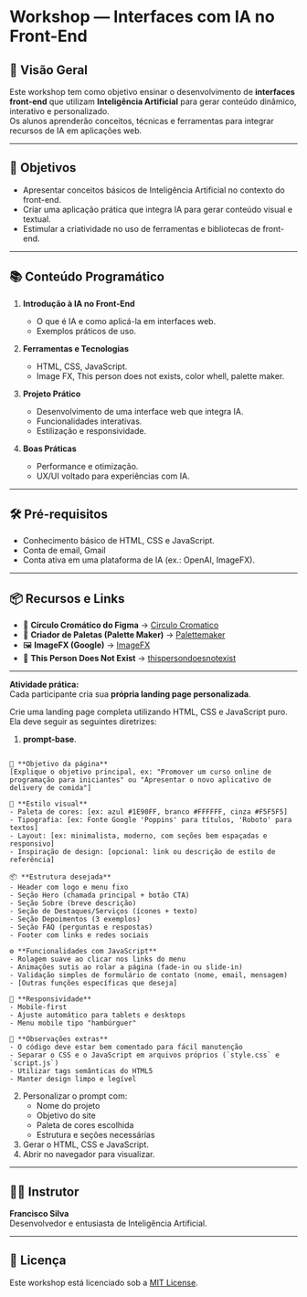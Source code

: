 # Workshop — Interfaces com IA no Front-End

## 📌 Visão Geral
Este workshop tem como objetivo ensinar o desenvolvimento de **interfaces front-end** que utilizam **Inteligência Artificial** para gerar conteúdo dinâmico, interativo e personalizado.  
Os alunos aprenderão conceitos, técnicas e ferramentas para integrar recursos de IA em aplicações web.

---

## 🎯 Objetivos
- Apresentar conceitos básicos de Inteligência Artificial no contexto do front-end.
- Criar uma aplicação prática que integra IA para gerar conteúdo visual e textual.
- Estimular a criatividade no uso de ferramentas e bibliotecas de front-end.

---

## 📚 Conteúdo Programático
1. **Introdução à IA no Front-End**
   - O que é IA e como aplicá-la em interfaces web.
   - Exemplos práticos de uso.

2. **Ferramentas e Tecnologias**
   - HTML, CSS, JavaScript.
   - Image FX, This person does not exists, color whell, palette maker.

3. **Projeto Prático**
   - Desenvolvimento de uma interface web que integra IA.
   - Funcionalidades interativas.
   - Estilização e responsividade.

4. **Boas Práticas**
   - Performance e otimização.
   - UX/UI voltado para experiências com IA.

---

## 🛠 Pré-requisitos
- Conhecimento básico de HTML, CSS e JavaScript.
- Conta de email, Gmail
- Conta ativa em uma plataforma de IA (ex.: OpenAI, ImageFX).

---

## 📦 Recursos e Links
- 🎨 **Círculo Cromático do Figma** → [Circulo Cromatico](https://www.figma.com/pt-br/circulo-cromatico)  
- 🎯 **Criador de Paletas (Palette Maker)** → [Palettemaker](https://palettemaker.com)  
- 🖼 **ImageFX (Google)** → [ImageFX](https://labs.google/fx)  
- 👤 **This Person Does Not Exist** → [thispersondoesnotexist](https://thispersonnotexist.org/)  

---

**Atividade prática:**  
Cada participante cria sua **própria landing page personalizada**.

Crie uma landing page completa utilizando HTML, CSS e JavaScript puro.    
Ela deve seguir as seguintes diretrizes:  

1. **prompt-base**.  

```

🎯 **Objetivo da página**  
[Explique o objetivo principal, ex: "Promover um curso online de programação para iniciantes" ou "Apresentar o novo aplicativo de delivery de comida"]

🎨 **Estilo visual**  
- Paleta de cores: [ex: azul #1E90FF, branco #FFFFFF, cinza #F5F5F5]  
- Tipografia: [ex: Fonte Google 'Poppins' para títulos, 'Roboto' para textos]  
- Layout: [ex: minimalista, moderno, com seções bem espaçadas e responsivo]  
- Inspiração de design: [opcional: link ou descrição de estilo de referência]

📦 **Estrutura desejada**  
- Header com logo e menu fixo  
- Seção Hero (chamada principal + botão CTA)  
- Seção Sobre (breve descrição)  
- Seção de Destaques/Serviços (ícones + texto)  
- Seção Depoimentos (3 exemplos)  
- Seção FAQ (perguntas e respostas)  
- Footer com links e redes sociais  

⚙️ **Funcionalidades com JavaScript**  
- Rolagem suave ao clicar nos links do menu  
- Animações sutis ao rolar a página (fade-in ou slide-in)  
- Validação simples de formulário de contato (nome, email, mensagem)  
- [Outras funções específicas que deseja]

📱 **Responsividade**  
- Mobile-first  
- Ajuste automático para tablets e desktops  
- Menu mobile tipo "hambúrguer"  

📝 **Observações extras**  
- O código deve estar bem comentado para fácil manutenção  
- Separar o CSS e o JavaScript em arquivos próprios (`style.css` e `script.js`)  
- Utilizar tags semânticas do HTML5  
- Manter design limpo e legível  
```

2. Personalizar o prompt com:
   - Nome do projeto
   - Objetivo do site
   - Paleta de cores escolhida
   - Estrutura e seções necessárias
3. Gerar o HTML, CSS e JavaScript.
4. Abrir no navegador para visualizar.

---

## 👨‍🏫 Instrutor
**Francisco Silva**  
Desenvolvedor e entusiasta de Inteligência Artificial.  

---

## 📝 Licença
Este workshop está licenciado sob a [MIT License](LICENSE).

